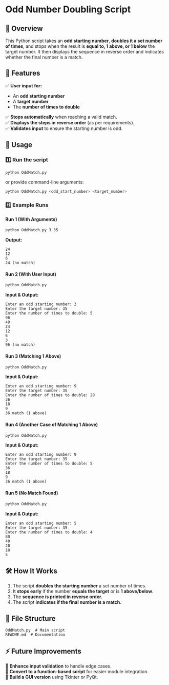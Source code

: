 # **Odd Number Doubling Script**  

## 📌 Overview  
This Python script takes an **odd starting number**, **doubles it a set number of times**, and stops when the result is **equal to, 1 above, or 1 below** the target number. It then displays the sequence in reverse order and indicates whether the final number is a match.  

## 🚀 Features  
✅ **User input for:**  
- An **odd starting number**  
- A **target number**  
- The **number of times to double**  

✅ **Stops automatically** when reaching a valid match.  
✅ **Displays the steps in reverse order** (as per requirements).  
✅ **Validates input** to ensure the starting number is odd.  

## 🔧 Usage  
### **1️⃣ Run the script**  
```sh
python OddMatch.py
```
or provide command-line arguments:  
```sh
python OddMatch.py <odd_start_number> <target_number>
```

### **2️⃣ Example Runs**  
#### **Run 1 (With Arguments)**  
```sh
python OddMatch.py 3 35
```
**Output:**  
```
24
12
6
24 (no match)
```

#### **Run 2 (With User Input)**  
```sh
python OddMatch.py
```
**Input & Output:**  
```
Enter an odd starting number: 3
Enter the target number: 35
Enter the number of times to double: 5
96
48
24
12
6
3
96 (no match)
```

#### **Run 3 (Matching 1 Above)**  
```sh
python OddMatch.py
```
**Input & Output:**  
```
Enter an odd starting number: 9
Enter the target number: 35
Enter the number of times to double: 20
36
18
9
36 match (1 above)
```

#### **Run 4 (Another Case of Matching 1 Above)**  
```sh
python OddMatch.py
```
**Input & Output:**  
```
Enter an odd starting number: 9
Enter the target number: 35
Enter the number of times to double: 5
36
18
9
36 match (1 above)
```

#### **Run 5 (No Match Found)**  
```sh
python OddMatch.py
```
**Input & Output:**  
```
Enter an odd starting number: 5
Enter the target number: 35
Enter the number of times to double: 4
80
40
20
10
5
```

## 🛠️ How It Works  
1. The script **doubles the starting number** a set number of times.  
2. It **stops early** if the number **equals the target** or is **1 above/below**.  
3. The **sequence is printed in reverse order**.  
4. The script **indicates if the final number is a match**.  

## 📂 File Structure  
```
OddMatch.py  # Main script
README.md  # Documentation
```

## ⚡ Future Improvements  
🔹 **Enhance input validation** to handle edge cases.  
🔹 **Convert to a function-based script** for easier module integration.  
🔹 **Build a GUI version** using Tkinter or PyQt.  
